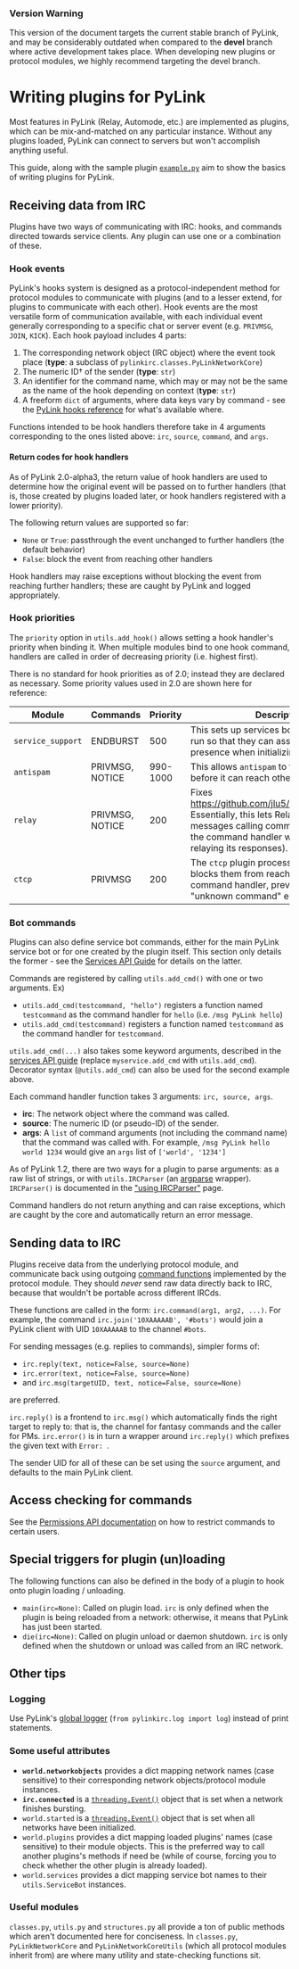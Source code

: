 ### Version Warning
This version of the document targets the current stable branch of PyLink, and may be considerably outdated when compared to the **devel** branch where active development takes place. When developing new plugins or protocol modules, we highly recommend targeting the devel branch.

# Writing plugins for PyLink

Most features in PyLink (Relay, Automode, etc.) are implemented as plugins, which can be mix-and-matched on any particular instance. Without any plugins loaded, PyLink can connect to servers but won't accomplish anything useful.

This guide, along with the sample plugin [`example.py`](../../plugins/example.py) aim to show the basics of writing plugins for PyLink.

## Receiving data from IRC

Plugins have two ways of communicating with IRC: hooks, and commands directed towards service clients. Any plugin can use one or a combination of these.

### Hook events

PyLink's hooks system is designed as a protocol-independent method for protocol modules to communicate with plugins (and to a lesser extend, for plugins to communicate with each other). Hook events are the most versatile form of communication available, with each individual event generally corresponding to a specific chat or server event (e.g. `PRIVMSG`, `JOIN`, `KICK`). Each hook payload includes 4 parts:

1) The corresponding network object (IRC object) where the event took place (**type**: a subclass of `pylinkirc.classes.PyLinkNetworkCore`)
2) The numeric ID† of the sender (**type**: `str`)
3) An identifier for the command name, which may or may not be the same as the name of the hook depending on context (**type**: `str`)
4) A freeform `dict` of arguments, where data keys vary by command - see the [PyLink hooks reference](hooks-reference.md) for what's available where.

Functions intended to be hook handlers therefore take in 4 arguments corresponding to the ones listed above: `irc`, `source`, `command`, and `args`.

#### Return codes for hook handlers

As of PyLink 2.0-alpha3, the return value of hook handlers are used to determine how the original event will be passed on to further handlers (that is, those created by plugins loaded later, or hook handlers registered with a lower priority).

The following return values are supported so far:

- `None` or `True`: passthrough the event unchanged to further handlers (the default behavior)
- `False`: block the event from reaching other handlers

Hook handlers may raise exceptions without blocking the event from reaching further handlers; these are caught by PyLink and logged appropriately.

### Hook priorities
The `priority` option in `utils.add_hook()` allows setting a hook handler's priority when binding it. When multiple modules bind to one hook command, handlers are called in order of decreasing priority (i.e. highest first).

There is no standard for hook priorities as of 2.0; instead they are declared as necessary. Some priority values used in 2.0 are shown here for reference:

| Module            | Commands        | Priority | Description |
|-------------------|-----------------|----------|-------------|
| `service_support` | ENDBURST        | 500      | This sets up services bots before plugins run so that they can assume their presence when initializing. |
| `antispam`        | PRIVMSG, NOTICE | 990-1000 | This allows `antispam` to filter away spam before it can reach other handlers. |
| `relay`           | PRIVMSG, NOTICE | 200      | Fixes https://github.com/jlu5/PyLink/issues/123. Essentially, this lets Relay forward messages calling commands before letting the command handler work (and then relaying its responses). |
| `ctcp`            | PRIVMSG         | 200      | The `ctcp` plugin processes CTCPs and blocks them from reaching the services command handler, preventing extraneous "unknown command" errors. |

### Bot commands

Plugins can also define service bot commands, either for the main PyLink service bot or for one created by the plugin itself. This section only details the former - see the [Services API Guide](services-api.md) for details on the latter.

Commands are registered by calling `utils.add_cmd()` with one or two arguments. Ex)
- `utils.add_cmd(testcommand, "hello")` registers a function named `testcommand` as the command handler for `hello` (i.e. `/msg PyLink hello`)
- `utils.add_cmd(testcommand)` registers a function named `testcommand` as the command handler for `testcommand`.

`utils.add_cmd(...)` also takes some keyword arguments, described in the [services API guide](services-api.md#service-bots-and-commands) (replace `myservice.add_cmd` with `utils.add_cmd`). Decorator syntax (`@utils.add_cmd`) can also be used for the second example above.


Each command handler function takes 3 arguments: `irc, source, args`.
- **irc**: The network object where the command was called.
- **source**: The numeric ID (or pseudo-ID) of the sender.
- **args**: A `list` of command arguments (not including the command name) that the command was called with. For example, `/msg PyLink hello world 1234` would give an `args` list of `['world', '1234']`

As of PyLink 1.2, there are two ways for a plugin to parse arguments: as a raw list of strings, or with `utils.IRCParser` (an [argparse](https://docs.python.org/3/library/argparse.html) wrapper). `IRCParser()` is documented in the ["using IRCParser"](using-ircparser.md) page.

Command handlers do not return anything and can raise exceptions, which are caught by the core and automatically return an error message.

## Sending data to IRC

Plugins receive data from the underlying protocol module, and communicate back using outgoing [command functions](pmodule-spec.md) implemented by the protocol module. They should *never* send raw data directly back to IRC, because that wouldn't be portable across different IRCds.

These functions are called in the form: `irc.command(arg1, arg2, ...)`. For example, the command `irc.join('10XAAAAAB', '#bots')` would join a PyLink client with UID `10XAAAAAB` to the channel `#bots`.

For sending messages (e.g. replies to commands), simpler forms of:

- `irc.reply(text, notice=False, source=None)`
- `irc.error(text, notice=False, source=None)`
- and `irc.msg(targetUID, text, notice=False, source=None)`

are preferred.

`irc.reply()` is a frontend to `irc.msg()` which automatically finds the right target to reply to: that is, the channel for fantasy commands and the caller for PMs. `irc.error()` is in turn a wrapper around `irc.reply()` which prefixes the given text with `Error: `.

The sender UID for all of these can be set using the `source` argument, and defaults to the main PyLink client.

## Access checking for commands

See the [Permissions API documentation](permissions-api.md) on how to restrict commands to certain users.

## Special triggers for plugin (un)loading

The following functions can also be defined in the body of a plugin to hook onto plugin loading / unloading.

- `main(irc=None)`: Called on plugin load. `irc` is only defined when the plugin is being reloaded from a network: otherwise, it means that PyLink has just been started.
- `die(irc=None)`: Called on plugin unload or daemon shutdown. `irc` is only defined when the shutdown or unload was called from an IRC network.

## Other tips

### Logging

Use PyLink's [global logger](https://docs.python.org/3/library/logging.html) (`from pylinkirc.log import log`) instead of print statements.

### Some useful attributes

- **`world.networkobjects`** provides a dict mapping network names (case sensitive) to their corresponding network objects/protocol module instances.
- **`irc.connected`** is a [`threading.Event()`](https://docs.python.org/3/library/threading.html#event-objects) object that is set when a network finishes bursting.
- `world.started` is a [`threading.Event()`](https://docs.python.org/3/library/threading.html#event-objects) object that is set when all networks have been initialized.
- `world.plugins` provides a dict mapping loaded plugins' names (case sensitive) to their module objects. This is the preferred way to call another plugins's methods if need be (while of course, forcing you to check whether the other plugin is already loaded).
- `world.services` provides a dict mapping service bot names to their `utils.ServiceBot` instances.

### Useful modules

`classes.py`, `utils.py` and `structures.py` all provide a ton of public methods which aren't documented here for conciseness. In `classes.py`, `PyLinkNetworkCore` and `PyLinkNetworkCoreUtils` (which all protocol modules inherit from) are where many utility and state-checking functions sit.

